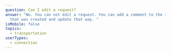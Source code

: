 ```yaml
---
question: Can I edit a request?
answer: "No. You can not edit a request. You can add a comment to the request
  that was created and update that way. "
isMobile: false
topics:
  - transportation
userTypes:
  - connection
---
```

